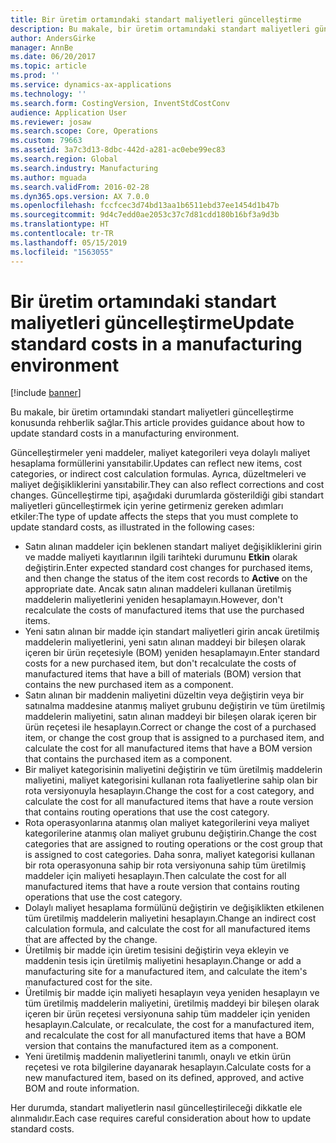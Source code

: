 ```yaml
---
title: Bir üretim ortamındaki standart maliyetleri güncelleştirme
description: Bu makale, bir üretim ortamındaki standart maliyetleri güncelleştirme konusunda rehberlik sağlar.
author: AndersGirke
manager: AnnBe
ms.date: 06/20/2017
ms.topic: article
ms.prod: ''
ms.service: dynamics-ax-applications
ms.technology: ''
ms.search.form: CostingVersion, InventStdCostConv
audience: Application User
ms.reviewer: josaw
ms.search.scope: Core, Operations
ms.custom: 79663
ms.assetid: 3a7c3d13-8dbc-442d-a281-ac0ebe99ec83
ms.search.region: Global
ms.search.industry: Manufacturing
ms.author: mguada
ms.search.validFrom: 2016-02-28
ms.dyn365.ops.version: AX 7.0.0
ms.openlocfilehash: fccfcec3d74bd13aa1b6511ebd37ee1454d1b47b
ms.sourcegitcommit: 9d4c7edd0ae2053c37c7d81cdd180b16bf3a9d3b
ms.translationtype: HT
ms.contentlocale: tr-TR
ms.lasthandoff: 05/15/2019
ms.locfileid: "1563055"
---
```

# <a name="update-standard-costs-in-a-manufacturing-environment"></a><span data-ttu-id="8c0e7-103">Bir üretim ortamındaki standart maliyetleri güncelleştirme</span><span class="sxs-lookup"><span data-stu-id="8c0e7-103">Update standard costs in a manufacturing environment</span></span>

[!include [banner](../includes/banner.md)]

<span data-ttu-id="8c0e7-104">Bu makale, bir üretim ortamındaki standart maliyetleri güncelleştirme konusunda rehberlik sağlar.</span><span class="sxs-lookup"><span data-stu-id="8c0e7-104">This article provides guidance about how to update standard costs in a manufacturing environment.</span></span> 

<span data-ttu-id="8c0e7-105">Güncelleştirmeler yeni maddeler, maliyet kategorileri veya dolaylı maliyet hesaplama formüllerini yansıtabilir.</span><span class="sxs-lookup"><span data-stu-id="8c0e7-105">Updates can reflect new items, cost categories, or indirect cost calculation formulas.</span></span> <span data-ttu-id="8c0e7-106">Ayrıca, düzeltmeleri ve maliyet değişikliklerini yansıtabilir.</span><span class="sxs-lookup"><span data-stu-id="8c0e7-106">They can also reflect corrections and cost changes.</span></span> <span data-ttu-id="8c0e7-107">Güncelleştirme tipi, aşağıdaki durumlarda gösterildiği gibi standart maliyetleri güncelleştirmek için yerine getirmeniz gereken adımları etkiler:</span><span class="sxs-lookup"><span data-stu-id="8c0e7-107">The type of update affects the steps that you must complete to update standard costs, as illustrated in the following cases:</span></span>

-   <span data-ttu-id="8c0e7-108">Satın alınan maddeler için beklenen standart maliyet değişikliklerini girin ve madde maliyeti kayıtlarının ilgili tarihteki durumunu **Etkin** olarak değiştirin.</span><span class="sxs-lookup"><span data-stu-id="8c0e7-108">Enter expected standard cost changes for purchased items, and then change the status of the item cost records to **Active** on the appropriate date.</span></span> <span data-ttu-id="8c0e7-109">Ancak satın alınan maddeleri kullanan üretilmiş maddelerin maliyetlerini yeniden hesaplamayın.</span><span class="sxs-lookup"><span data-stu-id="8c0e7-109">However, don't recalculate the costs of manufactured items that use the purchased items.</span></span>
-   <span data-ttu-id="8c0e7-110">Yeni satın alınan bir madde için standart maliyetleri girin ancak üretilmiş maddelerin maliyetlerini, yeni satın alınan maddeyi bir bileşen olarak içeren bir ürün reçetesiyle (BOM) yeniden hesaplamayın.</span><span class="sxs-lookup"><span data-stu-id="8c0e7-110">Enter standard costs for a new purchased item, but don't recalculate the costs of manufactured items that have a bill of materials (BOM) version that contains the new purchased item as a component.</span></span>
-   <span data-ttu-id="8c0e7-111">Satın alınan bir maddenin maliyetini düzeltin veya değiştirin veya bir satınalma maddesine atanmış maliyet grubunu değiştirin ve tüm üretilmiş maddelerin maliyetini, satın alınan maddeyi bir bileşen olarak içeren bir ürün reçetesi ile hesaplayın.</span><span class="sxs-lookup"><span data-stu-id="8c0e7-111">Correct or change the cost of a purchased item, or change the cost group that is assigned to a purchased item, and calculate the cost for all manufactured items that have a BOM version that contains the purchased item as a component.</span></span>
-   <span data-ttu-id="8c0e7-112">Bir maliyet kategorisinin maliyetini değiştirin ve tüm üretilmiş maddelerin maliyetini, maliyet kategorisini kullanan rota faaliyetlerine sahip olan bir rota versiyonuyla hesaplayın.</span><span class="sxs-lookup"><span data-stu-id="8c0e7-112">Change the cost for a cost category, and calculate the cost for all manufactured items that have a route version that contains routing operations that use the cost category.</span></span>
-   <span data-ttu-id="8c0e7-113">Rota operasyonlarına atanmış olan maliyet kategorilerini veya maliyet kategorilerine atanmış olan maliyet grubunu değiştirin.</span><span class="sxs-lookup"><span data-stu-id="8c0e7-113">Change the cost categories that are assigned to routing operations or the cost group that is assigned to cost categories.</span></span> <span data-ttu-id="8c0e7-114">Daha sonra, maliyet kategorisi kullanan bir rota operasyonuna sahip bir rota versiyonuna sahip tüm üretilmiş maddeler için maliyeti hesaplayın.</span><span class="sxs-lookup"><span data-stu-id="8c0e7-114">Then calculate the cost for all manufactured items that have a route version that contains routing operations that use the cost category.</span></span>
-   <span data-ttu-id="8c0e7-115">Dolaylı maliyet hesaplama formülünü değiştirin ve değişiklikten etkilenen tüm üretilmiş maddelerin maliyetini hesaplayın.</span><span class="sxs-lookup"><span data-stu-id="8c0e7-115">Change an indirect cost calculation formula, and calculate the cost for all manufactured items that are affected by the change.</span></span>
-   <span data-ttu-id="8c0e7-116">Üretilmiş bir madde için üretim tesisini değiştirin veya ekleyin ve maddenin tesis için üretilmiş maliyetini hesaplayın.</span><span class="sxs-lookup"><span data-stu-id="8c0e7-116">Change or add a manufacturing site for a manufactured item, and calculate the item's manufactured cost for the site.</span></span>
-   <span data-ttu-id="8c0e7-117">Üretilmiş bir madde için maliyeti hesaplayın veya yeniden hesaplayın ve tüm üretilmiş maddelerin maliyetini, üretilmiş maddeyi bir bileşen olarak içeren bir ürün reçetesi versiyonuna sahip tüm maddeler için yeniden hesaplayın.</span><span class="sxs-lookup"><span data-stu-id="8c0e7-117">Calculate, or recalculate, the cost for a manufactured item, and recalculate the cost for all manufactured items that have a BOM version that contains the manufactured item as a component.</span></span>
-   <span data-ttu-id="8c0e7-118">Yeni üretilmiş maddenin maliyetlerini tanımlı, onaylı ve etkin ürün reçetesi ve rota bilgilerine dayanarak hesaplayın.</span><span class="sxs-lookup"><span data-stu-id="8c0e7-118">Calculate costs for a new manufactured item, based on its defined, approved, and active BOM and route information.</span></span>

<span data-ttu-id="8c0e7-119">Her durumda, standart maliyetlerin nasıl güncelleştirileceği dikkatle ele alınmalıdır.</span><span class="sxs-lookup"><span data-stu-id="8c0e7-119">Each case requires careful consideration about how to update standard costs.</span></span>




